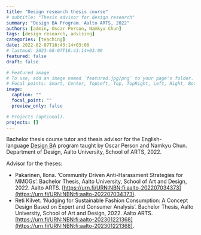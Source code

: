 ```yaml
---
title: "Design research thesis course"
# subtitle: "Thesis advisor for design research"
summary: "Design BA Program. Aalto ARTS, 2022"
authors: [admin, Oscar Person, Namkyu Chun]
tags: [design research, advising]
categories: [teaching]
date: 2022-02-07T16:43:14+03:00
# lastmod: 2023-08-07T16:43:14+03:00
featured: false
draft: false

# Featured image
# To use, add an image named `featured.jpg/png` to your page's folder.
# Focal points: Smart, Center, TopLeft, Top, TopRight, Left, Right, BottomLeft, Bottom, BottomRight.
image:
  caption: ""
  focal_point: ""
  preview_only: false

# Projects (optional).
projects: []
---
```


Bachelor thesis course tutor and thesis advisor for the English-language [Design BA](https://www.aalto.fi/en/study-options/design-bachelor-of-arts-master-of-arts-art-and-design) program taught by Oscar Person and Namkyu Chun. Department of Design, Aalto University, School of ARTS, 2022. 

Advisor for the theses:  
- Pakarinen, Ilona. ‘Community Driven Anti-Harassment Strategies for MMOGs’. Bachelor Thesis, Aalto University, School of Art and Design, 2022. Aalto ARTS. [https://urn.fi/URN:NBN:fi:aalto-202207034373](https://urn.fi/URN:NBN:fi:aalto-202207034373).
- Reti Kilvet. ‘Nudging for Sustainable Fashion Consumption: A Concept Design Based on Expert and Consumer Analysis’. Bachelor Thesis, Aalto University, School of Art and Design, 2022. Aalto ARTS. [https://urn.fi/URN:NBN:fi:aalto-202301221368](https://urn.fi/URN:NBN:fi:aalto-202301221368).